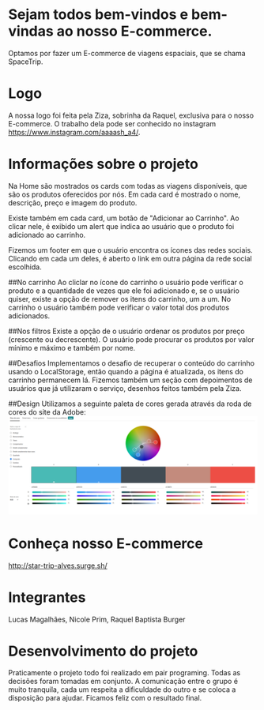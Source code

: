 # Sejam todos bem-vindos e bem-vindas ao nosso E-commerce.

Optamos por fazer um E-commerce de viagens espaciais, que se chama SpaceTrip.

# Logo

A nossa logo foi feita pela Ziza, sobrinha da Raquel, exclusiva para o nosso E-commerce. O trabalho dela pode ser conhecido no instagram https://www.instagram.com/aaaash_a4/.

# Informações sobre o projeto

Na Home são mostrados os cards com todas as viagens disponíveis, que são os produtos oferecidos por nós.
Em cada card é mostrado o nome, descrição, preço e imagem do produto.

Existe também em cada card, um botão de "Adicionar ao Carrinho". Ao clicar nele, é exibido um alert que indica ao usuário que o produto foi adicionado ao carrinho.

Fizemos um footer em que o usuário encontra os ícones das redes sociais. Clicando em cada um deles, é aberto o link em outra página da rede social escolhida.

##No carrinho
Ao cliclar no ícone do carrinho o usuário pode verificar o produto e a quantidade de vezes que ele foi adicionado e, se o usuário quiser, existe a opção de remover os itens do carrinho, um a um.
No carrinho o usuário também pode verificar o valor total dos produtos adicionados.

##Nos filtros
Existe a opção de o usuário ordenar os produtos por preço (crescente ou decrescente).
O usuário pode procurar os produtos por valor mínimo e máximo e também por nome.

##Desafios
Implementamos o desafio de recuperar o conteúdo do carrinho usando o LocalStorage, então quando a página é atualizada, os itens do carrinho permanecem lá.
Fizemos também um seção com depoimentos de usuários que já utilizaram o serviço, desenhos feitos também pela Ziza. 

##Design
Utilizamos a seguinte paleta de cores gerada através da roda de cores do site da Adobe:
![Paleta Adobe](./imagem-md/image.png)

# Conheça nosso E-commerce

<http://star-trip-alves.surge.sh/>

# Integrantes

Lucas Magalhães,
Nicole Prim,
Raquel Baptista Burger

# Desenvolvimento do projeto

Praticamente o projeto todo foi realizado em pair programing. Todas as decisões foram tomadas em conjunto. A comunicação entre o grupo é muito tranquila, cada um respeita a dificuldade do outro e se coloca a disposição para ajudar. Ficamos feliz com o resultado final.
